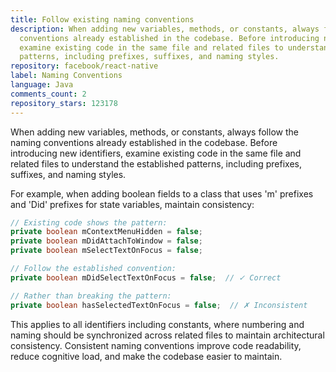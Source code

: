 ```yaml
---
title: Follow existing naming conventions
description: When adding new variables, methods, or constants, always follow the naming
  conventions already established in the codebase. Before introducing new identifiers,
  examine existing code in the same file and related files to understand the established
  patterns, including prefixes, suffixes, and naming styles.
repository: facebook/react-native
label: Naming Conventions
language: Java
comments_count: 2
repository_stars: 123178
---
```


When adding new variables, methods, or constants, always follow the naming conventions already established in the codebase. Before introducing new identifiers, examine existing code in the same file and related files to understand the established patterns, including prefixes, suffixes, and naming styles.

For example, when adding boolean fields to a class that uses 'm' prefixes and 'Did' prefixes for state variables, maintain consistency:

```java
// Existing code shows the pattern:
private boolean mContextMenuHidden = false;
private boolean mDidAttachToWindow = false;
private boolean mSelectTextOnFocus = false;

// Follow the established convention:
private boolean mDidSelectTextOnFocus = false;  // ✓ Correct

// Rather than breaking the pattern:
private boolean hasSelectedTextOnFocus = false;  // ✗ Inconsistent
```

This applies to all identifiers including constants, where numbering and naming should be synchronized across related files to maintain architectural consistency. Consistent naming conventions improve code readability, reduce cognitive load, and make the codebase easier to maintain.